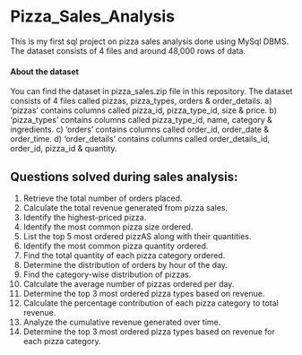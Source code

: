 # Pizza_Sales_Analysis
This is my first sql project on pizza sales analysis done using MySql DBMS. The dataset consists of 4 files and around 48,000 rows of data.
#### About the dataset
You can find the dataset in pizza_sales.zip file in this repository. The dataset consists of 4 files called pizzas, pizza_types, orders & order_details. 
a) ‘pizzas’ contains columns called pizza_id, pizza_type_id, size & price.
b) ‘pizza_types’ contains columns called pizza_type_id, name, category & ingredients.
c) ‘orders’ contains columns called order_id, order_date & order_time.
d) ‘order_details’ contains columns called order_details_id, order_id, pizza_id & quantity.
## Questions solved during sales analysis:
1. Retrieve the total number of orders placed.
2. Calculate the total revenue generated from pizza sales.
3. Identify the highest-priced pizza.
4. Identify the most common pizza size ordered. 
5. List the top 5 most ordered pizzAS along with their quantities.
6. Identify the most common pizza quantity ordered.
7. Find the total quantity of each pizza category ordered.
8. Determine the distribution of orders by hour of the day.
9. Find the category-wise distribution of pizzas.
10. Calculate the average number of pizzas ordered per day.
11. Determine the top 3 most ordered pizza types based on revenue.
12. Calculate the percentage contribution of each pizza category to total revenue.
13. Analyze the cumulative revenue generated over time.
14. Determine the top 3 most ordered pizza types based on revenue for each pizza category.

